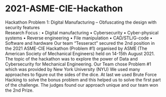 # 2021-ASME-CIE-Hackathon
Hackathon Problem 1: Digital Manufacturing – Obfuscating the design with security features  
Research Focus :  • Digital manufacturing • Cybersecurity  • Cyber-physical systems  • Reverse engineering  • File manipulation  • CAD/STL/G-code  • Software and hardware
Our team “Tesseract” secured the 2nd position in the 2021 ASME-CIE Hackathon (Problem #1) organised by ASME (The American Society of Mechanical Engineers) held on 14-15th August 2021. The topic of the hackathon was to explore the power of Data and Cybersecurity for Mechanical Engineering. Our Team chose Problem #1 which was provided by New York University (NYU)
We used many approaches to figure out the sides of the dice. At last we used Brute Force Hacking to solve the bonus problem and this helped us to solve the first part of the challenge. The judges found our approach unique and our team won the 2nd Prize.
